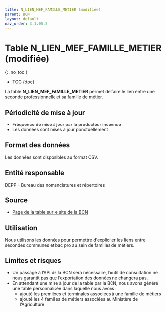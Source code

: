 ```yaml
---
title: N_LIEN_MEF_FAMILLE_METIER (modifiée)
parent: BCN
layout: default
nav_order: 3.1.05.5
---
```


# Table N_LIEN_MEF_FAMILLE_METIER (modifiée)
{: .no_toc }

- TOC
{:toc}

La table **N_LIEN_MEF_FAMILLE_METIER** permet de faire le lien entre une seconde professionnelle et sa famille de métier.

## Périodicité de mise à jour

- Fréquence de mise à jour par le producteur inconnue
- Les données sont mises à jour ponctuellement

## Format des données

Les données sont disponibles au format CSV.

## Entité responsable

DEPP – Bureau des nomenclatures et répertoires

## Source

- [Page de la table sur le site de la BCN](https://bcn.depp.education.fr/bcn/workspace/documentation/n/N_LIEN_MEF_FAMILLE_METIER)

## Utilisation

Nous utilisons les données pour permettre d'expliciter les liens entre secondes communes et bac pro au sein de familles de métiers.

## Limites et risques

- Un passage à l’API de la BCN sera nécessaire, l’outil de consultation ne nous garantit pas que l’exportation des données ne changera pas.
- En attendant une mise à jour de la table par la BCN, nous avons généré une table personnalisée dans laquelle nous avons : 
  - ajouté les premières et terminales associées à une famille de métiers
  - ajouté les 4 familles de métiers associées au Ministère de l’Agriculture